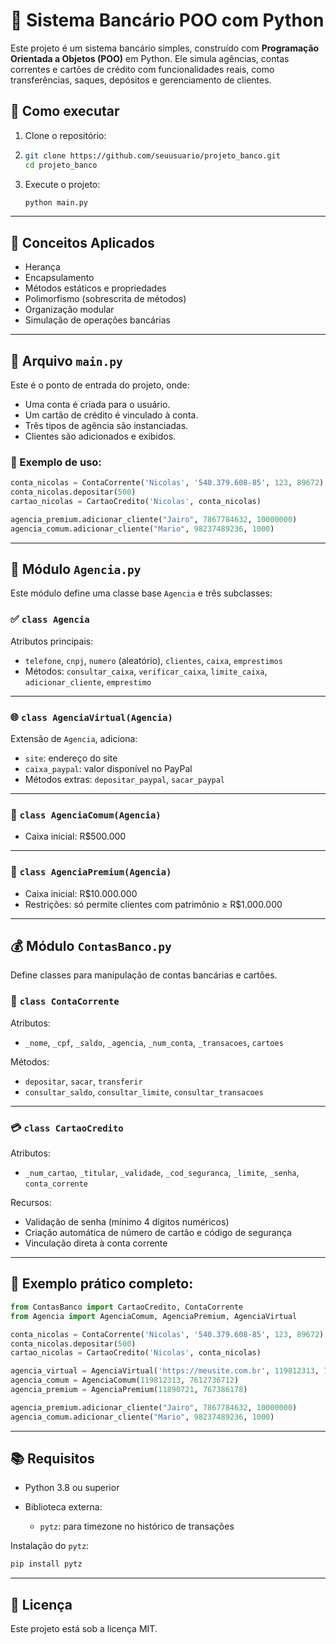 # 💼 Sistema Bancário POO com Python

Este projeto é um sistema bancário simples, construído com **Programação Orientada a Objetos (POO)** em Python. Ele simula agências, contas correntes e cartões de crédito com funcionalidades reais, como transferências, saques, depósitos e gerenciamento de clientes.

## 🚀 Como executar

1. Clone o repositório:
2. 
   ```bash
   git clone https://github.com/seuusuario/projeto_banco.git
   cd projeto_banco
   ````

3. Execute o projeto:

   ```bash
   python main.py
   ```

---

## 🧠 Conceitos Aplicados

* Herança
* Encapsulamento
* Métodos estáticos e propriedades
* Polimorfismo (sobrescrita de métodos)
* Organização modular
* Simulação de operações bancárias

---

## 📝 Arquivo `main.py`

Este é o ponto de entrada do projeto, onde:

* Uma conta é criada para o usuário.
* Um cartão de crédito é vinculado à conta.
* Três tipos de agência são instanciadas.
* Clientes são adicionados e exibidos.

### 🔁 Exemplo de uso:

```python
conta_nicolas = ContaCorrente('Nicolas', '540.379.608-85', 123, 89672)
conta_nicolas.depositar(500)
cartao_nicolas = CartaoCredito('Nicolas', conta_nicolas)

agencia_premium.adicionar_cliente("Jairo", 7867784632, 10000000)
agencia_comum.adicionar_cliente("Mario", 98237489236, 1000)
```

---

## 🏦 Módulo `Agencia.py`

Este módulo define uma classe base `Agencia` e três subclasses:

### ✅ `class Agencia`

Atributos principais:

* `telefone`, `cnpj`, `numero` (aleatório), `clientes`, `caixa`, `emprestimos`
* Métodos: `consultar_caixa`, `verificar_caixa`, `limite_caixa`, `adicionar_cliente`, `emprestimo`

---

### 🌐 `class AgenciaVirtual(Agencia)`

Extensão de `Agencia`, adiciona:

* `site`: endereço do site
* `caixa_paypal`: valor disponível no PayPal
* Métodos extras: `depositar_paypal`, `sacar_paypal`

---

### 🏢 `class AgenciaComum(Agencia)`

* Caixa inicial: R\$500.000

---

### 💎 `class AgenciaPremium(Agencia)`

* Caixa inicial: R\$10.000.000
* Restrições: só permite clientes com patrimônio ≥ R\$1.000.000

---

## 💰 Módulo `ContasBanco.py`

Define classes para manipulação de contas bancárias e cartões.

### 🧾 `class ContaCorrente`

Atributos:

* `_nome`, `_cpf`, `_saldo`, `_agencia`, `_num_conta`, `_transacoes`, `cartoes`

Métodos:

* `depositar`, `sacar`, `transferir`
* `consultar_saldo`, `consultar_limite`, `consultar_transacoes`

---

### 💳 `class CartaoCredito`

Atributos:

* `_num_cartao`, `_titular`, `_validade`, `_cod_seguranca`, `_limite`, `_senha`, `conta_corrente`

Recursos:

* Validação de senha (mínimo 4 dígitos numéricos)
* Criação automática de número de cartão e código de segurança
* Vinculação direta à conta corrente

---

## 📌 Exemplo prático completo:

```python
from ContasBanco import CartaoCredito, ContaCorrente
from Agencia import AgenciaComum, AgenciaPremium, AgenciaVirtual 

conta_nicolas = ContaCorrente('Nicolas', '540.379.608-85', 123, 89672)
conta_nicolas.depositar(500)
cartao_nicolas = CartaoCredito('Nicolas', conta_nicolas)

agencia_virtual = AgenciaVirtual('https://meusite.com.br', 119812313, 7612736712)
agencia_comum = AgenciaComum(119812313, 7612736712)
agencia_premium = AgenciaPremium(11890721, 767386178)

agencia_premium.adicionar_cliente("Jairo", 7867784632, 10000000)
agencia_comum.adicionar_cliente("Mario", 98237489236, 1000)
```

---

## 📚 Requisitos

* Python 3.8 ou superior
* Biblioteca externa:

  * `pytz`: para timezone no histórico de transações

Instalação do `pytz`:

```bash
pip install pytz
```

---

## 📄 Licença

Este projeto está sob a licença MIT.

```

